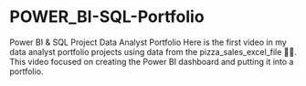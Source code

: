 # POWER_BI-SQL-Portfolio
Power BI &amp; SQL Project Data Analyst Portfolio Here is the first video in my data analyst portfolio projects using data from the pizza_sales_excel_file 👌🏽. This video focused on creating the Power BI dashboard and putting it into a portfolio.
